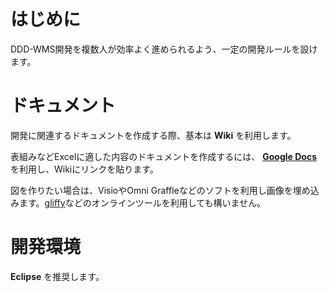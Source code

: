 # はじめに #
DDD-WMS開発を複数人が効率よく進められるよう、一定の開発ルールを設けます。

# ドキュメント #
開発に関連するドキュメントを作成する際、基本は **Wiki** を利用します。

表組みなどExcelに適した内容のドキュメントを作成するには、 **[Google Docs](http://docs.google.com/)** を利用し、Wikiにリンクを貼ります。

図を作りたい場合は、VisioやOmni Graffleなどのソフトを利用し画像を埋め込みます。[gliffy](http://www.gliffy.com/)などのオンラインツールを利用しても構いません。

# 開発環境 #
**Eclipse** を推奨します。